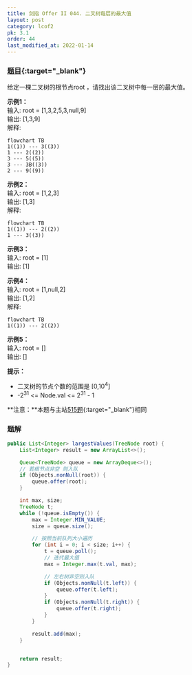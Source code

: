 ```yaml
---
title: 剑指 Offer II 044. 二叉树每层的最大值
layout: post
category: lcof2
pk: 3.1
order: 44
last_modified_at: 2022-01-14
---
```


### [题目](https://leetcode-cn.com/problems/hPov7L/){:target="_blank"}

给定一棵二叉树的根节点root ，请找出该二叉树中每一层的最大值。

**示例1：**  
输入: root = [1,3,2,5,3,null,9]  
输出: [1,3,9]  
解释:

```mermaid
flowchart TB
1((1)) --- 3((3))
1 --- 2((2))
3 --- 5((5))
3 --- 3B((3))
2 --- 9((9))
```

**示例2：**  
输入: root = [1,2,3]  
输出: [1,3]  
解释:

```mermaid
flowchart TB
1((1)) --- 2((2))
1 --- 3((3))
```

**示例3：**  
输入: root = [1]  
输出: [1]

**示例4：**  
输入: root = [1,null,2]  
输出: [1,2]  
解释:

```mermaid
flowchart TB
1((1)) --- 2((2))
```

**示例5：**  
输入: root = []  
输出: []

**提示：**
- 二叉树的节点个数的范围是 [0,10<sup>4</sup>]
- -2<sup>31</sup> <= Node.val <= 2<sup>31</sup> - 1

**注意：**本题与主站[515题](https://leetcode-cn.com/problems/find-largest-value-in-each-tree-row/){:target="_blank"}相同

### 题解

```java
public List<Integer> largestValues(TreeNode root) {
    List<Integer> result = new ArrayList<>();

    Queue<TreeNode> queue = new ArrayDeque<>();
    // 若根节点非空 则入队
    if (Objects.nonNull(root)) {
        queue.offer(root);
    }

    int max, size;
    TreeNode t;
    while (!queue.isEmpty()) {
        max = Integer.MIN_VALUE;
        size = queue.size();

        // 按照当前队列大小遍历
        for (int i = 0; i < size; i++) {
            t = queue.poll();
            // 迭代最大值
            max = Integer.max(t.val, max);

            // 左右树非空则入队
            if (Objects.nonNull(t.left)) {
                queue.offer(t.left);
            }
            if (Objects.nonNull(t.right)) {
                queue.offer(t.right);
            }
        }

        result.add(max);
    }


    return result;
}
```